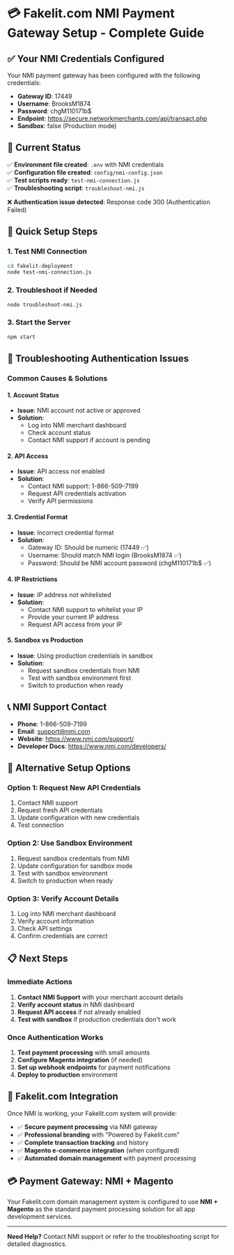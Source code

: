 # 💳 Fakelit.com NMI Payment Gateway Setup - Complete Guide

## ✅ Your NMI Credentials Configured

Your NMI payment gateway has been configured with the following credentials:

- **Gateway ID**: 17449
- **Username**: BrooksM1874  
- **Password**: chgM110171b$
- **Endpoint**: https://secure.networkmerchants.com/api/transact.php
- **Sandbox**: false (Production mode)

## 🔧 Current Status

✅ **Environment file created**: `.env` with NMI credentials  
✅ **Configuration file created**: `config/nmi-config.json`  
✅ **Test scripts ready**: `test-nmi-connection.js`  
✅ **Troubleshooting script**: `troubleshoot-nmi.js`  

❌ **Authentication issue detected**: Response code 300 (Authentication Failed)

## 🚀 Quick Setup Steps

### 1. Test NMI Connection
```bash
cd fakelit-deployment
node test-nmi-connection.js
```

### 2. Troubleshoot if Needed
```bash
node troubleshoot-nmi.js
```

### 3. Start the Server
```bash
npm start
```

## 🔧 Troubleshooting Authentication Issues

### Common Causes & Solutions

#### 1. **Account Status**
- **Issue**: NMI account not active or approved
- **Solution**: 
  - Log into NMI merchant dashboard
  - Check account status
  - Contact NMI support if account is pending

#### 2. **API Access**
- **Issue**: API access not enabled
- **Solution**:
  - Contact NMI support: 1-866-509-7199
  - Request API credentials activation
  - Verify API permissions

#### 3. **Credential Format**
- **Issue**: Incorrect credential format
- **Solution**:
  - Gateway ID: Should be numeric (17449 ✅)
  - Username: Should match NMI login (BrooksM1874 ✅)
  - Password: Should be NMI account password (chgM110171b$ ✅)

#### 4. **IP Restrictions**
- **Issue**: IP address not whitelisted
- **Solution**:
  - Contact NMI support to whitelist your IP
  - Provide your current IP address
  - Request API access from your IP

#### 5. **Sandbox vs Production**
- **Issue**: Using production credentials in sandbox
- **Solution**:
  - Request sandbox credentials from NMI
  - Test with sandbox environment first
  - Switch to production when ready

## 📞 NMI Support Contact

- **Phone**: 1-866-509-7199
- **Email**: support@nmi.com
- **Website**: https://www.nmi.com/support/
- **Developer Docs**: https://www.nmi.com/developers/

## 🔄 Alternative Setup Options

### Option 1: Request New API Credentials
1. Contact NMI support
2. Request fresh API credentials
3. Update configuration with new credentials
4. Test connection

### Option 2: Use Sandbox Environment
1. Request sandbox credentials from NMI
2. Update configuration for sandbox mode
3. Test with sandbox environment
4. Switch to production when ready

### Option 3: Verify Account Details
1. Log into NMI merchant dashboard
2. Verify account information
3. Check API settings
4. Confirm credentials are correct

## 📋 Next Steps

### Immediate Actions
1. **Contact NMI Support** with your merchant account details
2. **Verify account status** in NMI dashboard
3. **Request API access** if not already enabled
4. **Test with sandbox** if production credentials don't work

### Once Authentication Works
1. **Test payment processing** with small amounts
2. **Configure Magento integration** (if needed)
3. **Set up webhook endpoints** for payment notifications
4. **Deploy to production** environment

## 🏢 Fakelit.com Integration

Once NMI is working, your Fakelit.com system will provide:

- ✅ **Secure payment processing** via NMI gateway
- ✅ **Professional branding** with "Powered by Fakelit.com"
- ✅ **Complete transaction tracking** and history
- ✅ **Magento e-commerce integration** (when configured)
- ✅ **Automated domain management** with payment processing

## 💳 Payment Gateway: NMI + Magento

Your Fakelit.com domain management system is configured to use **NMI + Magento** as the standard payment processing solution for all app development services.

---

**Need Help?** Contact NMI support or refer to the troubleshooting script for detailed diagnostics. 